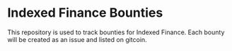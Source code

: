 # Indexed Finance Bounties

This repository is used to track bounties for Indexed Finance. Each bounty will be created as an issue and listed on gitcoin.
